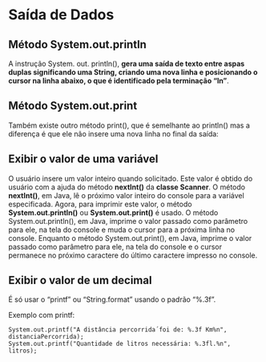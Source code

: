 # Saída de Dados

## Método System.out.println
A instrução System. out. println(), **gera uma saída de texto entre aspas duplas significando uma String, criando uma nova linha e posicionando o cursor na linha abaixo, o que é identificado pela terminação “ln”**.
## Método System.out.print
Também existe outro método print(), que é semelhante ao println() mas a diferença é que ele não insere uma nova linha no final da saída:
## Exibir o valor de uma variável
  O usuário insere um valor inteiro quando solicitado.  Este valor é obtido do usuário com a ajuda do método  **nextInt()**  da  **classe Scanner**. O método **nextInt()**, em Java, lê o próximo valor inteiro do console para a variável especificada.
Agora, para imprimir este valor, o método **System.out.println()** ou **System.out.print()** é usado. O método System.out.println(), em Java, imprime o valor passado como parâmetro para ele, na tela do console e muda o cursor para a próxima linha no console. Enquanto o método System.out.print(), em Java, imprime o valor passado como parâmetro para ele, na tela do console e o cursor permanece no próximo caractere do último caractere impresso no console.
## Exibir o valor de um decimal

É só usar o “printf” ou “String.format” usando o padrão “%.3f”.

Exemplo com printf:

```
System.out.printf("A distância percorrida´foi de: %.3f Km%n", distanciaPercorrida);
System.out.printf("Quantidade de litros necessária: %.3fl.%n", litros);
```
